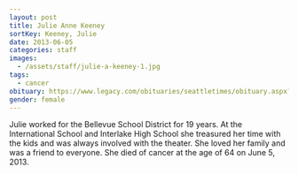 ```yaml
---
layout: post
title: Julie Anne Keeney
sortKey: Keeney, Julie
date: 2013-06-05
categories: staff
images:
  - /assets/staff/julie-a-keeney-1.jpg
tags:
  - cancer
obituary: https://www.legacy.com/obituaries/seattletimes/obituary.aspx?pid=165363674
gender: female
---
```

Julie worked for the Bellevue School District for 19 years. At the International School and Interlake High School she treasured her time with the kids and was always involved with the theater. She loved her family and was a friend to everyone. She died of cancer at the age of 64 on June 5, 2013.
